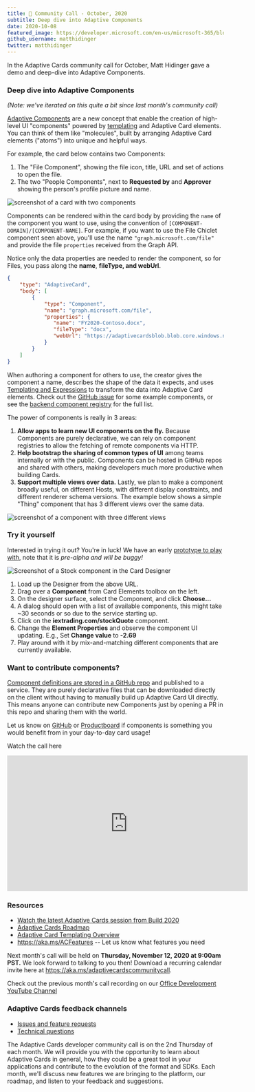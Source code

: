 ```yaml
---
title: 📣 Community Call - October, 2020 
subtitle: Deep dive into Adaptive Components
date: 2020-10-08
featured_image: https://developer.microsoft.com/en-us/microsoft-365/blogs/wp-content/uploads/2020/10/Picture3-1.png
github_username: matthidinger
twitter: matthidinger
---
```


In the Adaptive Cards community call for October, Matt Hidinger gave a demo and deep-dive into Adaptive Components.

### Deep dive into Adaptive Components

*(Note: we've iterated on this quite a bit since last month's community call)*

[Adaptive Components](https://github.com/microsoft/AdaptiveCards/issues/4761) are a new concept that enable the creation of high-level UI "components" powered by [templating](https://aka.ms/ACTemplating) and Adaptive Card elements. You can think of them like "molecules", built by arranging Adaptive Card elements ("atoms") into unique and helpful ways.

For example, the card below contains two Components:

1.  The "File Component", showing the file icon, title, URL and set of actions to open the file.
2.  The two "People Components", next to **Requested by** and **Approver** showing the person's profile picture and name.

![screenshot of a card with two components](https://developer.microsoft.com/en-us/microsoft-365/blogs/wp-content/uploads/2020/10/Picture1-2.png)

Components can be rendered within the card body by providing the `name` of the component you want to use, using the convention of `[COMPONENT-DOMAIN]/[COMPONENT-NAME]`. For example, if you want to use the File Chiclet component seen above, you'll use the name `"graph.microsoft.com/file"` and provide the file `properties` received from the Graph API.

Notice only the data properties are needed to render the component, so for Files, you pass along the **name**, **fileType, and webUrl**.

```json
{
    "type": "AdaptiveCard",
    "body": [
        {
            "type": "Component",
            "name": "graph.microsoft.com/file",
            "properties": {
               "name": "FY2020-Contoso.docx",
               "fileType": "docx",
               "webUrl": "https://adaptivecardsblob.blob.core.windows.net/assets/AdaptiveCardsSpec.docx"
            }
        }
    ]
}
```

When authoring a component for others to use, the creator gives the component a name, describes the shape of the data it expects, and uses [Templating and Expressions](https://aka.ms/ACTemplating) to transform the data into Adaptive Card elements. Check out the [GitHub issue](https://github.com/microsoft/AdaptiveCards/issues/4761) for some example components, or see the [backend component registry](https://github.com/microsoft/adaptivecards-templates/tree/components/components) for the full list.

The power of components is really in 3 areas:

1.  **Allow apps to learn new UI components on the fly.** Because Components are purely declarative, we can rely on component registries to allow the fetching of remote components via HTTP.
2.  **Help bootstrap the sharing of common types of UI** among teams internally or with the public. Components can be hosted in GitHub repos and shared with others, making developers much more productive when building Cards.
3.  **Support multiple views over data.** Lastly, we plan to make a component broadly useful, on different Hosts, with different display constraints, and different renderer schema versions. The example below shows a simple "Thing" component that has 3 different views over the same data.

![screenshot of a component with three different views](https://developer.microsoft.com/en-us/microsoft-365/blogs/wp-content/uploads/2020/10/Picture2-2.png)

### Try it yourself

Interested in trying it out? You're in luck! We have an early [prototype to play with](https://adaptivecardsci.z5.web.core.windows.net/pr/4894/designer), note that it is *pre-alpha and will be buggy!*

![Screenshot of a Stock component in the Card Designer](https://developer.microsoft.com/en-us/microsoft-365/blogs/wp-content/uploads/2020/10/Picture3-1.png)

1.  Load up the Designer from the above URL.
2.  Drag over a **Component** from Card Elements toolbox on the left.
3.  On the designer surface, select the Component, and click **Choose...**
4.  A dialog should open with a list of available components, this might take ~30 seconds or so due to the service starting up.
5.  Click on the **iextrading.com/stockQuote** component.
6.  Change the **Element Properties** and observe the component UI updating. E.g., Set **Change value** to **-2.69**
7.  Play around with it by mix-and-matching different components that are currently available.

### Want to contribute components?

[Component definitions are stored in a GitHub repo](https://github.com/microsoft/adaptivecards-templates/tree/components/components) and published to a service. They are purely declarative files that can be downloaded directly on the client without having to manually build up Adaptive Card UI directly. This means anyone can contribute new Components just by opening a PR in this repo and sharing them with the world.

Let us know on [GitHub](https://github.com/microsoft/AdaptiveCards/issues/4761) or [Productboard](https://adaptivecards.productboard.com/portal/1-adaptive-cards-features/tabs/c88173a2-a3a1-4bc5-ad15-11051b3c7942/features/5478079/portal/expanded) if components is something you would benefit from in your day-to-day card usage!

Watch the call here

<iframe width="560" title="Community Call Recording" height="315" src="https://www.youtube.com/embed/rG5QtL4vhRk" frameborder="0" allow="accelerometer; autoplay; clipboard-write; encrypted-media; gyroscope; picture-in-picture" allowfullscreen="allowfullscreen"></iframe>

### Resources

-   [Watch the latest Adaptive Cards session from Build 2020](https://aka.ms/m365sk134)
-   [Adaptive Cards Roadmap](https://aka.ms/ACRoadmap)
-   [Adaptive Card Templating Overview](https://docs.microsoft.com/adaptive-cards/templating/)
-   <https://aka.ms/ACFeatures> -- Let us know what features you need

Next month's call will be held on **Thursday, November 12, 2020 at 9:00am PST.** We look forward to talking to you then! Download a recurring calendar invite here at <https://aka.ms/adaptivecardscommunitycall>.

Check out the previous month's call recording on our [Office Development YouTube Channel](https://www.youtube.com/channel/UCV_6HOhwxYLXAGd-JOqKPoQ)

### Adaptive Cards feedback channels

-   [Issues and feature requests](https://github.com/Microsoft/AdaptiveCards/issues)
-   [Technical questions](https://stackoverflow.com/questions/tagged/adaptive-cards)

The Adaptive Cards developer community call is on the 2nd Thursday of each month. We will provide you with the opportunity to learn about Adaptive Cards in general, how they could be a great tool in your applications and contribute to the evolution of the format and SDKs. Each month, we'll discuss new features we are bringing to the platform, our roadmap, and listen to your feedback and suggestions.
